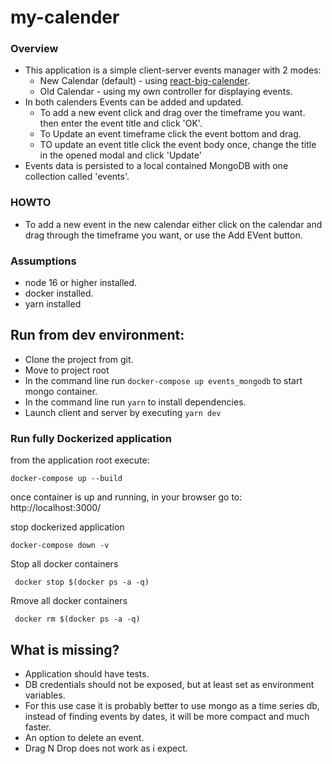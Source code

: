 # my-calender
### Overview
* This application is a simple client-server events manager with 2 modes:
  * New Calendar (default) - using  [react-big-calender](https://www.npmjs.com/package/react-big-calendar).
  * Old Calendar - using my own controller for displaying events.
* In both calenders Events can be added and updated.
  * To add a new event click and drag over the timeframe you want. then enter the event title and click 'OK'.
  * To Update an event timeframe click the event bottom and drag.
  * TO update an event title click the event body once, change the title in the opened modal and click 'Update'
* Events data is persisted to a local contained MongoDB with one collection called 'events'.

### HOWTO
* To add a new event in the new calendar either click on the calendar and drag through the timeframe you want, or use the Add EVent button.


### Assumptions
- node 16 or higher installed.
- docker installed.
- yarn installed

## Run from dev environment:
- Clone the project from git.
- Move to project root
- In the command line run `docker-compose up events_mongodb` to start mongo container.
- In the command line run `yarn` to install dependencies.
- Launch client and server by executing `yarn dev`

### Run fully Dockerized application
from the application root execute:
```shell
docker-compose up --build
```

once container is up and running, in your browser go to:
http://localhost:3000/

stop dockerized application

```shell
docker-compose down -v
```

Stop all docker containers
```shell
 docker stop $(docker ps -a -q)
```
Rmove all docker containers
```shell
 docker rm $(docker ps -a -q)
```

## What is missing?
- Application should have tests.
- DB credentials should not be exposed, but at least set as environment variables.
- For this use case it is probably better to use mongo as a time series db, instead 
of finding events by dates, it will be more compact and much faster.
- An option to delete an event.
- Drag N Drop does not work as i expect.
